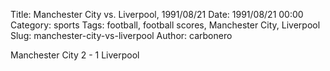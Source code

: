 Title: Manchester City vs. Liverpool, 1991/08/21
Date: 1991/08/21 00:00
Category: sports
Tags: football, football scores, Manchester City, Liverpool
Slug: manchester-city-vs-liverpool
Author: carbonero


Manchester City 2 - 1 Liverpool
